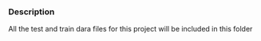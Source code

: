 ### Description ###

All the test and train dara files for this project will be included in this folder